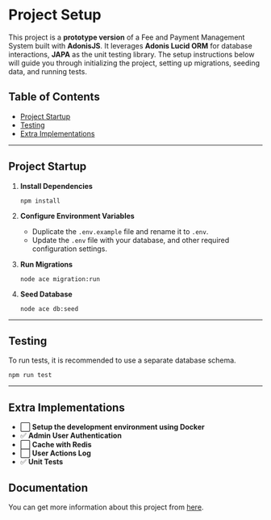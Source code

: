 # Project Setup

This project is a **prototype version** of a Fee and Payment Management System built with **AdonisJS**. It leverages **Adonis Lucid ORM** for database interactions, **JAPA** as the unit testing library. The setup instructions below will guide you through initializing the project, setting up migrations, seeding data, and running tests.

## Table of Contents

- [Project Startup](#project-startup)
- [Testing](#testing)
- [Extra Implementations](#extra-implementations)

---

## Project Startup

1. **Install Dependencies**

   ```
   npm install
   ```

2. **Configure Environment Variables**

   - Duplicate the `.env.example` file and rename it to `.env`.
   - Update the `.env` file with your database, and other required configuration settings.

3. **Run Migrations**

   ```
   node ace migration:run
   ```

4. **Seed Database**
   ```
   node ace db:seed
   ```

---

## Testing

To run tests, it is recommended to use a separate database schema.

```
npm run test
```

---

## Extra Implementations

- ⬜ **Setup the development environment using Docker**
- ✅ **Admin User Authentication**
- ⬜ **Cache with Redis**
- ⬜ **User Actions Log**
- ✅ **Unit Tests**

## Documentation

You can get more information about this project from [here](../../wiki).
